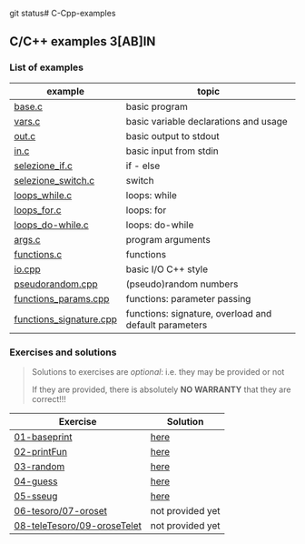 git status# C-Cpp-examples
## C/C++ examples 3[AB]IN
### List of examples
| example | topic |
|---|---|
|[base.c](examples/base.c)|basic program
|[vars.c](examples/vars.c)|basic variable declarations and usage
|[out.c](examples/out.c)|basic output to stdout
|[in.c](examples/in.c)|basic input from stdin
|[selezione_if.c](examples/selezione_if.c)|if - else
|[selezione_switch.c](examples/selezione_switch.c)|switch
|[loops_while.c](examples/loops_while.c)|loops: while
|[loops_for.c](examples/loops_for.c)|loops: for
|[loops_do-while.c](examples/loops_do-while.c)|loops: do-while
|[args.c](examples/args.c)|program arguments
|[functions.c](examples/functions.c)|functions
|[io.cpp](examples/io.cpp)|basic I/O C++ style
|[pseudorandom.cpp](examples/pseudorandom.cpp)|(pseudo)random numbers
|[functions_params.cpp](examples/functions_params.cpp)|functions: parameter passing
|[functions_signature.cpp](examples/functions_signature.cpp)|functions: signature, overload and default parameters

### Exercises and solutions
> Solutions to exercises are *optional*: i.e. they may be provided or not
>
> If they are provided, there is absolutely **NO WARRANTY** that they are correct!!!

| Exercise | Solution |
|---|---|
|[01-baseprint](exercises/01.md)|[here](solutions/baseprintull.c)|
|[02-printFun](exercises/02.md)|[here](solutions/baseprintfun.c)|
|[03-random](exercises/03.md)|[here](solutions/random.cpp)||
|[04-guess](exercises/04.md)|[here](solutions/guess.cpp)||
|[05-sseug](exercises/05.md)|[here](solutions/sseug.cpp)||
|[06-tesoro/07-oroset](exercises/06.md)|not provided yet|
|[08-teleTesoro/09-oroseTelet](exercises/08.md)|not provided yet|
